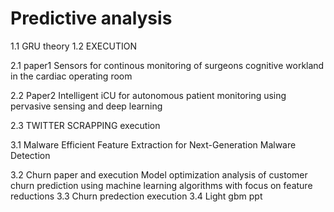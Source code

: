 # Predictive analysis


1.1  GRU theory
1.2  EXECUTION

2.1  paper1
     Sensors for continous monitoring of surgeons cognitive workland in the cardiac operating room

2.2  Paper2
     Intelligent iCU for autonomous patient monitoring using pervasive sensing and deep learning 

2.3 TWITTER SCRAPPING execution

3.1 Malware 
    Efficient Feature Extraction for Next-Generation Malware Detection 

3.2 Churn paper and execution
    Model optimization analysis of customer churn prediction using machine learning algorithms with focus on feature reductions
3.3 Churn predection execution
3.4 Light gbm ppt

